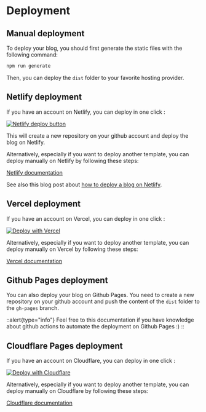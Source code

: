 # Deployment

## Manual deployment

To deploy your blog, you should first generate the static files with the following command:

```bash
npm run generate
```

Then, you can deploy the `dist` folder to your favorite hosting provider.


## Netlify deployment

If you have an account on Netlify, you can deploy in one click : 

[![Netlify deploy button](https://www.netlify.com/img/deploy/button.svg)](https://app.netlify.com/start/deploy?repository=https://github.com/hlassiege/demo-mistral.git)

This will create a new repository on your github account and deploy the blog on Netlify.

Alternatively, especially if you want to deploy another template, you can deploy manually on Netlify by following these steps:

[Netlify documentation](https://docs.netlify.com/site-deploys/create-deploys/)

See also this blog post about [how to deploy a blog on Netlify](https://www.netlify.com/blog/2016/09/29/a-step-by-step-guide-deploying-on-netlify/).


## Vercel deployment

If you have an account on Vercel, you can deploy in one click : 

[![Deploy with Vercel](https://vercel.com/button)](https://vercel.com/new/clone?repository-url=https://github.com/hlassiege/demo-mistral.git)

Alternatively, especially if you want to deploy another template, you can deploy manually on Vercel by following these steps:

[Vercel documentation](https://vercel.com/docs/deployments/git/vercel-for-github)

## Github Pages deployment

You can also deploy your blog on Github Pages.
You need to create a new repository on your github account and push the content of the `dist` folder to the `gh-pages` branch.

::alert{type="info"}
Feel free to this documentation if you have knowledge about github actions to automate the deployment on Github Pages :)
::

## Cloudflare Pages deployment

If you have an account on Cloudflare, you can deploy in one click : 

[![Deploy with Cloudflare](https://deploy.workers.cloudflare.com/button)](https://deploy.workers.cloudflare.com/?url=https://github.com/hlassiege/demo-mistral.git)

Alternatively, especially if you want to deploy another template, you can deploy manually on Cloudflare by following these steps:

[Cloudflare documentation](https://developers.cloudflare.com/pages/configuration/git-integration/)
